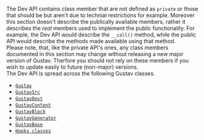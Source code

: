 The Dev API contains class member that are not defined as `private` or those that should be but aren't due to technial restrictions for example. Moreover this section doesn't describe the publically available members, rather it describes the *real* members used to implement the public functionality. For example, the Dev API would describe the `__call()` method, while the public API would describe the methods made available using that method.  
Please note, that, like the private API's ones, any class members documented in this section may change without releasing a new major version of Gustav. Therfore you should not rely on these members if you wish to update easily to future (non-major) versions.  
The Dev API is spread across the following Gustav classes.

+   [`Gustav`](Dev-API:-Gustav)
+   [`GustavSrc`](Dev-API:-GustavSrc)
+   [`GustavDest`](Dev-API:-GustavDest)
+   [`GustavContent`](Dev-API:-GustavContent)
+   [`GustavBlock`](Dev-API:-GustavBlock)
+   [`GustavGenerator`](Dev-API:-GustavGenerator)
+   [`GustavBase`](Dev-API:-GustavBase)
+   [`Hooks classes`](Dev-API:-Hooks-classes)